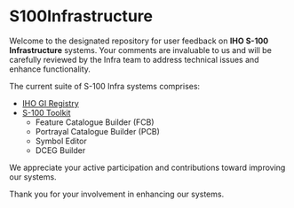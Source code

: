 # S100Infrastructure

Welcome to the designated repository for user feedback on **IHO S-100 Infrastructure** systems. Your comments are invaluable to us and will be carefully reviewed by the Infra team to address technical issues and enhance functionality.

The current suite of S-100 Infra systems comprises:

 + [IHO GI Registry](https://registry.iho.int/)
 + [S-100 Toolkit](https://registry.iho.int/repository/list.do)
   - Feature Catalogue Builder (FCB)
   - Portrayal Catalogue Builder (PCB)
   - Symbol Editor
   - DCEG Builder
   
We appreciate your active participation and contributions toward improving our systems.

Thank you for your involvement in enhancing our systems.
